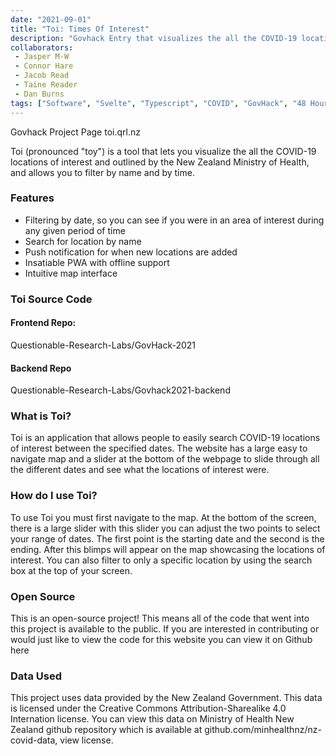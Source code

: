 ```yaml
---
date: "2021-09-01"
title: "Toi: Times Of Interest"
description: "Govhack Entry that visualizes the all the COVID-19 locations of interest in a intuitive timeline/map combo."
collaborators:
 - Jasper M-W
 - Connor Hare
 - Jacob Read
 - Taine Reader
 - Dan Burns
tags: ["Software", "Svelte", "Typescript", "COVID", "GovHack", "48 Hours"]
---
```


<script>
  import MarkdownLink from "$md/MarkdownLink.svelte";
  import YoutubeEmbed from "$md/YoutubeEmbed.svelte";
</script>


<MarkdownLink href="https://2021.hackerspace.govhack.org/projects/toi">Govhack Project Page</MarkdownLink>
<MarkdownLink href="https://toi.qrl.nz">toi.qrl.nz</MarkdownLink>


Toi (pronounced "toy") is a tool that lets you visualize the all the COVID-19 locations of interest and outlined by the New Zealand Ministry of Health, and allows you to filter by name and by time.

### Features

- Filtering by date, so you can see if you were in an area of interest during any given period of time
- Search for location by name
- Push notification for when new locations are added
- Insatiable PWA with offline support
- Intuitive map interface


<YoutubeEmbed videoID="C14ecNV1Ts8"/>

### Toi Source Code

#### Frontend Repo:
<MarkdownLink href="https://github.com/Questionable-Research-Labs/GovHack-2021">Questionable-Research-Labs/GovHack-2021</MarkdownLink>

#### Backend Repo
<MarkdownLink href="https://github.com/Questionable-Research-Labs/Govhack2021-backend">Questionable-Research-Labs/Govhack2021-backend</MarkdownLink>


### What is Toi?
Toi is an application that allows people to easily search COVID-19 locations of interest between the specified dates. The website has a large easy to navigate map and a slider at the bottom of the webpage to slide through all the different dates and see what the locations of interest were.

### How do I use Toi?
To use Toi you must first navigate to the map. At the bottom of the screen, there is a large slider with this slider you can adjust the two points to select your range of dates. The first point is the starting date and the second is the ending. After this blimps will appear on the map showcasing the locations of interest. You can also filter to only a specific location by using the search box at the top of your screen.

### Open Source
This is an open-source project! This means all of the code that went into this project is available to the public. If you are interested in contributing or would just like to view the code for this website you can view it on Github here

### Data Used
This project uses data provided by the New Zealand Government. This data is licensed under the Creative Commons Attribution-Sharealike 4.0 Internation license. You can view this data on Ministry of Health New Zealand github repository which is available at github.com/minhealthnz/nz-covid-data, view license.